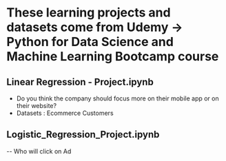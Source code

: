 # These learning projects and datasets come from Udemy -> Python for Data Science and Machine Learning Bootcamp course

## Linear Regression - Project.ipynb

- Do you think the company should focus more on their mobile app or on their website?
- Datasets : Ecommerce Customers


## Logistic_Regression_Project.ipynb

-- Who will click on Ad



